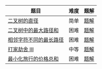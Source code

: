 | 题目                                                         | 难度 | 题解                                                 |
| ------------------------------------------------------------ | ---- | ---------------------------------------------------- |
| [二叉树的直径](https://leetcode.cn/problems/diameter-of-binary-tree/) | 简单 | [题解](http://www.autunomy.top/solution/content/233) |
| [二叉树中的最大路径和](https://leetcode.cn/problems/binary-tree-maximum-path-sum/description/) | 困难 | [题解](http://www.autunomy.top/solution/content/234) |
| [相邻字符不同的最长路径](https://leetcode.cn/problems/longest-path-with-different-adjacent-characters/) | 困难 | [题解](http://www.autunomy.top/solution/content/235) |
| [打家劫舍 III](https://leetcode.cn/problems/house-robber-iii/description/) | 中等 | [题解](http://www.autunomy.top/solution/content/225) |
| [最小化旅行的价格总和](https://leetcode.cn/problems/minimize-the-total-price-of-the-trips/description/) | 困难 | [题解](http://www.autunomy.top/solution/content/224) |

